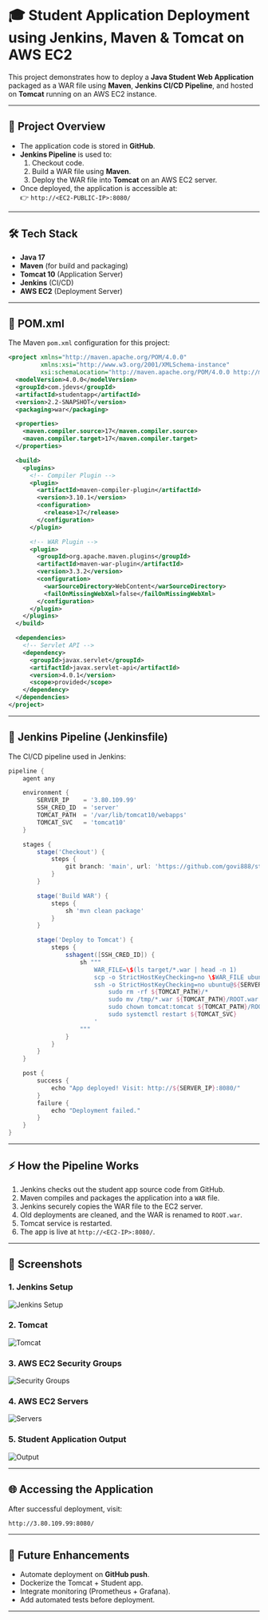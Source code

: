 # 🎓 Student Application Deployment using Jenkins, Maven & Tomcat on AWS EC2

This project demonstrates how to deploy a **Java Student Web Application** packaged as a WAR file using **Maven**, **Jenkins CI/CD Pipeline**, and hosted on **Tomcat** running on an AWS EC2 instance.  

---

## 📌 Project Overview
- The application code is stored in **GitHub**.
- **Jenkins Pipeline** is used to:
  1. Checkout code.
  2. Build a WAR file using **Maven**.
  3. Deploy the WAR file into **Tomcat** on an AWS EC2 server.
- Once deployed, the application is accessible at:  
  👉 `http://<EC2-PUBLIC-IP>:8080/`

---

## 🛠️ Tech Stack
- **Java 17**
- **Maven** (for build and packaging)
- **Tomcat 10** (Application Server)
- **Jenkins** (CI/CD)
- **AWS EC2** (Deployment Server)

---

## 📂 POM.xml

The Maven `pom.xml` configuration for this project:

```xml
<project xmlns="http://maven.apache.org/POM/4.0.0" 
         xmlns:xsi="http://www.w3.org/2001/XMLSchema-instance" 
         xsi:schemaLocation="http://maven.apache.org/POM/4.0.0 http://maven.apache.org/xsd/maven-4.0.0.xsd">
  <modelVersion>4.0.0</modelVersion>
  <groupId>com.jdevs</groupId>
  <artifactId>studentapp</artifactId>
  <version>2.2-SNAPSHOT</version>
  <packaging>war</packaging>

  <properties>
    <maven.compiler.source>17</maven.compiler.source>
    <maven.compiler.target>17</maven.compiler.target>
  </properties>

  <build>
    <plugins>
      <!-- Compiler Plugin -->
      <plugin>
        <artifactId>maven-compiler-plugin</artifactId>
        <version>3.10.1</version>
        <configuration>
          <release>17</release>
        </configuration>
      </plugin>

      <!-- WAR Plugin -->
      <plugin>
        <groupId>org.apache.maven.plugins</groupId>
        <artifactId>maven-war-plugin</artifactId>
        <version>3.3.2</version>
        <configuration>
          <warSourceDirectory>WebContent</warSourceDirectory>
          <failOnMissingWebXml>false</failOnMissingWebXml>
        </configuration>
      </plugin>
    </plugins>
  </build>

  <dependencies>
    <!-- Servlet API -->
    <dependency>
      <groupId>javax.servlet</groupId>
      <artifactId>javax.servlet-api</artifactId>
      <version>4.0.1</version>
      <scope>provided</scope>
    </dependency>
  </dependencies>
</project>
````

---

## 📂 Jenkins Pipeline (Jenkinsfile)

The CI/CD pipeline used in Jenkins:

```groovy
pipeline {
    agent any

    environment {
        SERVER_IP    = '3.80.109.99'
        SSH_CRED_ID  = 'server'
        TOMCAT_PATH  = '/var/lib/tomcat10/webapps'
        TOMCAT_SVC   = 'tomcat10'
    }

    stages {
        stage('Checkout') {
            steps {
                git branch: 'main', url: 'https://github.com/govi888/student-app-mvn.git'
            }
        }

        stage('Build WAR') {
            steps {
                sh 'mvn clean package'
            }
        }

        stage('Deploy to Tomcat') {
            steps {
                sshagent([SSH_CRED_ID]) {
                    sh """
                        WAR_FILE=\$(ls target/*.war | head -n 1)
                        scp -o StrictHostKeyChecking=no \$WAR_FILE ubuntu@${SERVER_IP}:/tmp/
                        ssh -o StrictHostKeyChecking=no ubuntu@${SERVER_IP} '
                            sudo rm -rf ${TOMCAT_PATH}/*
                            sudo mv /tmp/*.war ${TOMCAT_PATH}/ROOT.war
                            sudo chown tomcat:tomcat ${TOMCAT_PATH}/ROOT.war
                            sudo systemctl restart ${TOMCAT_SVC}
                        '
                    """
                }
            }
        }
    }

    post {
        success {
            echo "App deployed! Visit: http://${SERVER_IP}:8080/"
        }
        failure {
            echo "Deployment failed."
        }
    }
}
```

---

## ⚡ How the Pipeline Works

1. Jenkins checks out the student app source code from GitHub.
2. Maven compiles and packages the application into a `WAR` file.
3. Jenkins securely copies the WAR file to the EC2 server.
4. Old deployments are cleaned, and the WAR is renamed to `ROOT.war`.
5. Tomcat service is restarted.
6. The app is live at `http://<EC2-IP>:8080/`.

---

## 📸 Screenshots

### 1. Jenkins Setup

![Jenkins Setup](images/jenkins%20setup.png)

### 2. Tomcat

![Tomcat](images/tomcat.png)

### 3. AWS EC2 Security Groups

![Security Groups](images/security%20groups.png)

### 4. AWS EC2 Servers

![Servers](images/servers.png)

### 5. Student Application Output

![Output](images/output.png)

---

## 🌐 Accessing the Application

After successful deployment, visit:

```
http://3.80.109.99:8080/
```

---

## 🚀 Future Enhancements

* Automate deployment on **GitHub push**.
* Dockerize the Tomcat + Student app.
* Integrate monitoring (Prometheus + Grafana).
* Add automated tests before deployment.

---


